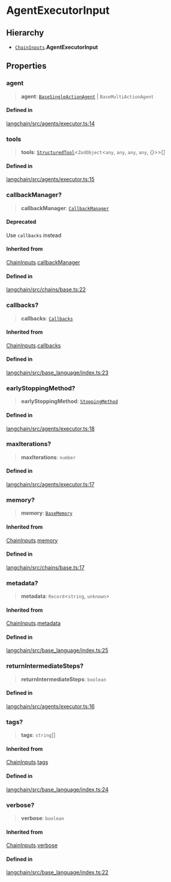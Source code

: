 AgentExecutorInput
==================

Hierarchy[​](#hierarchy "Direct link to Hierarchy")
---------------------------------------------------

*   [`ChainInputs`](/docs/api/chains/interfaces/ChainInputs).**AgentExecutorInput**

Properties[​](#properties "Direct link to Properties")
------------------------------------------------------

### agent[​](#agent "Direct link to agent")

> **agent**: [`BaseSingleActionAgent`](/docs/api/agents/classes/BaseSingleActionAgent) | `BaseMultiActionAgent`

#### Defined in[​](#defined-in "Direct link to Defined in")

[langchain/src/agents/executor.ts:14](https://github.com/hwchase17/langchainjs/blob/46e1734/langchain/src/agents/executor.ts#L14)

### tools[​](#tools "Direct link to tools")

> **tools**: [`StructuredTool`](/docs/api/tools/classes/StructuredTool)<`ZodObject`<`any`, `any`, `any`, `any`, {}\>\>\[\]

#### Defined in[​](#defined-in-1 "Direct link to Defined in")

[langchain/src/agents/executor.ts:15](https://github.com/hwchase17/langchainjs/blob/46e1734/langchain/src/agents/executor.ts#L15)

### callbackManager?[​](#callbackmanager "Direct link to callbackManager?")

> **callbackManager**: [`CallbackManager`](/docs/api/callbacks/classes/CallbackManager)

#### Deprecated[​](#deprecated "Direct link to Deprecated")

Use `callbacks` instead

#### Inherited from[​](#inherited-from "Direct link to Inherited from")

[ChainInputs](/docs/api/chains/interfaces/ChainInputs).[callbackManager](/docs/api/chains/interfaces/ChainInputs#callbackmanager)

#### Defined in[​](#defined-in-2 "Direct link to Defined in")

[langchain/src/chains/base.ts:22](https://github.com/hwchase17/langchainjs/blob/46e1734/langchain/src/chains/base.ts#L22)

### callbacks?[​](#callbacks "Direct link to callbacks?")

> **callbacks**: [`Callbacks`](/docs/api/callbacks/types/Callbacks)

#### Inherited from[​](#inherited-from-1 "Direct link to Inherited from")

[ChainInputs](/docs/api/chains/interfaces/ChainInputs).[callbacks](/docs/api/chains/interfaces/ChainInputs#callbacks)

#### Defined in[​](#defined-in-3 "Direct link to Defined in")

[langchain/src/base\_language/index.ts:23](https://github.com/hwchase17/langchainjs/blob/46e1734/langchain/src/base_language/index.ts#L23)

### earlyStoppingMethod?[​](#earlystoppingmethod "Direct link to earlyStoppingMethod?")

> **earlyStoppingMethod**: [`StoppingMethod`](/docs/api/agents/types/StoppingMethod)

#### Defined in[​](#defined-in-4 "Direct link to Defined in")

[langchain/src/agents/executor.ts:18](https://github.com/hwchase17/langchainjs/blob/46e1734/langchain/src/agents/executor.ts#L18)

### maxIterations?[​](#maxiterations "Direct link to maxIterations?")

> **maxIterations**: `number`

#### Defined in[​](#defined-in-5 "Direct link to Defined in")

[langchain/src/agents/executor.ts:17](https://github.com/hwchase17/langchainjs/blob/46e1734/langchain/src/agents/executor.ts#L17)

### memory?[​](#memory "Direct link to memory?")

> **memory**: [`BaseMemory`](/docs/api/memory/classes/BaseMemory)

#### Inherited from[​](#inherited-from-2 "Direct link to Inherited from")

[ChainInputs](/docs/api/chains/interfaces/ChainInputs).[memory](/docs/api/chains/interfaces/ChainInputs#memory)

#### Defined in[​](#defined-in-6 "Direct link to Defined in")

[langchain/src/chains/base.ts:17](https://github.com/hwchase17/langchainjs/blob/46e1734/langchain/src/chains/base.ts#L17)

### metadata?[​](#metadata "Direct link to metadata?")

> **metadata**: `Record`<`string`, `unknown`\>

#### Inherited from[​](#inherited-from-3 "Direct link to Inherited from")

[ChainInputs](/docs/api/chains/interfaces/ChainInputs).[metadata](/docs/api/chains/interfaces/ChainInputs#metadata)

#### Defined in[​](#defined-in-7 "Direct link to Defined in")

[langchain/src/base\_language/index.ts:25](https://github.com/hwchase17/langchainjs/blob/46e1734/langchain/src/base_language/index.ts#L25)

### returnIntermediateSteps?[​](#returnintermediatesteps "Direct link to returnIntermediateSteps?")

> **returnIntermediateSteps**: `boolean`

#### Defined in[​](#defined-in-8 "Direct link to Defined in")

[langchain/src/agents/executor.ts:16](https://github.com/hwchase17/langchainjs/blob/46e1734/langchain/src/agents/executor.ts#L16)

### tags?[​](#tags "Direct link to tags?")

> **tags**: `string`\[\]

#### Inherited from[​](#inherited-from-4 "Direct link to Inherited from")

[ChainInputs](/docs/api/chains/interfaces/ChainInputs).[tags](/docs/api/chains/interfaces/ChainInputs#tags)

#### Defined in[​](#defined-in-9 "Direct link to Defined in")

[langchain/src/base\_language/index.ts:24](https://github.com/hwchase17/langchainjs/blob/46e1734/langchain/src/base_language/index.ts#L24)

### verbose?[​](#verbose "Direct link to verbose?")

> **verbose**: `boolean`

#### Inherited from[​](#inherited-from-5 "Direct link to Inherited from")

[ChainInputs](/docs/api/chains/interfaces/ChainInputs).[verbose](/docs/api/chains/interfaces/ChainInputs#verbose)

#### Defined in[​](#defined-in-10 "Direct link to Defined in")

[langchain/src/base\_language/index.ts:22](https://github.com/hwchase17/langchainjs/blob/46e1734/langchain/src/base_language/index.ts#L22)